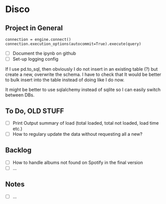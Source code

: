 # Disco

## Project in General

    connection = engine.connect()
    connection.execution_options(autocommit=True).execute(query)

- [ ] Document the ipynb on github
- [ ] Set-up logging config

If I use pd.to_sql, then obviously I do not insert in an existing table (?) but create a new, overwrite the schema. I have to check that
It would be better to bulk insert into the table instead of doing like I do now.

It might be better to use sqlalchemy instead of sqlite so I can easily switch between DBs.

## To Do, OLD STUFF

- [ ] Print Output summary of load (total loaded, total not loaded, load time etc.)
- [ ] How to regulary update the data without requesting all a new?

## Backlog

- [ ] How to handle albums not found on Spotify in the final version
- [ ] ...

## Notes

- [ ] ...
  